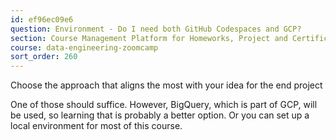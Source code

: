 ```yaml
---
id: ef96ec09e6
question: Environment - Do I need both GitHub Codespaces and GCP?
section: Course Management Platform for Homeworks, Project and Certificate
course: data-engineering-zoomcamp
sort_order: 260
---
```


Choose the approach that aligns the most with your idea for the end project

One of those should suffice. However, BigQuery, which is part of GCP, will be used, so learning that is probably a better option. Or you can set up a local environment for most of this course.

